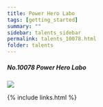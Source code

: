 ```yaml
---
title: Power Hero Labo 
tags: [getting_started]
summary: ""
sidebar: talents_sidebar
permalink: talents_10078.html
folder: talents
---
```



##### No.10078 Power Hero Labo

![](https://yt3.ggpht.com/ytc/AKedOLS8Mbj-vGUoBPtoBucZWjBnlpPDziTQUORyLH7piQ=s176-c-k-c0x00ffffff-no-rj)




{% include links.html %}
